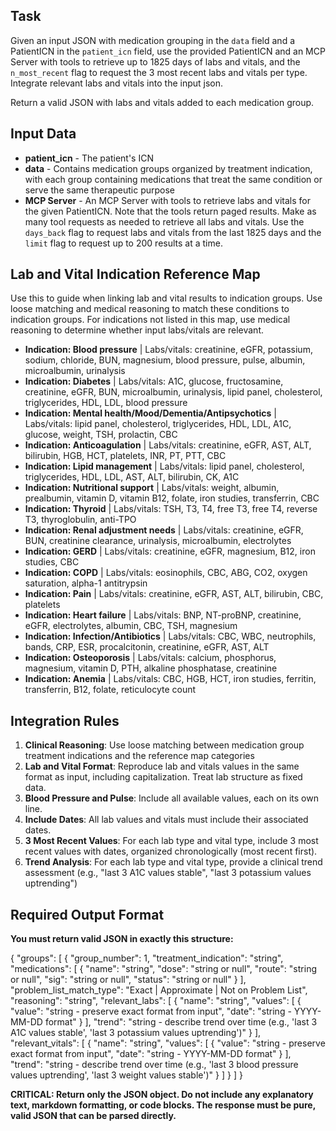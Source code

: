 ## Task
Given an input JSON with medication grouping in the `data` field and a PatientICN in the `patient_icn` field, use the provided PatientICN and an MCP Server with tools to retrieve up to 1825 days of labs and vitals, and the `n_most_recent` flag to request the 3 most recent labs and vitals per type. Integrate relevant labs and vitals into the input json.

 Return a valid JSON with labs and vitals added to each medication group.

## Input Data
- **patient_icn** - The patient's ICN
- **data** - Contains medication groups organized by treatment indication, with each group containing medications that treat the same condition or serve the same therapeutic purpose
- **MCP Server** - An MCP Server with tools to retrieve labs and vitals for the given PatientICN. Note that the tools return paged results. Make as many tool requests as needed to retrieve all labs and vitals. Use the `days_back` flag to request labs and vitals from the last 1825 days and the `limit` flag to request up to 200 results at a time.

## Lab and Vital Indication Reference Map
Use this to guide when linking lab and vital results to indication groups. Use loose matching and medical reasoning to match these conditions to indication groups. For indications not listed in this map, use medical reasoning to determine whether input labs/vitals are relevant.

- **Indication: Blood pressure** | Labs/vitals: creatinine, eGFR, potassium, sodium, chloride, BUN, magnesium, blood pressure, pulse, albumin, microalbumin, urinalysis
- **Indication: Diabetes** | Labs/vitals: A1C, glucose, fructosamine, creatinine, eGFR, BUN, microalbumin, urinalysis, lipid panel, cholesterol, triglycerides, HDL, LDL, blood pressure
- **Indication: Mental health/Mood/Dementia/Antipsychotics** | Labs/vitals: lipid panel, cholesterol, triglycerides, HDL, LDL, A1C, glucose, weight, TSH, prolactin, CBC
- **Indication: Anticoagulation** | Labs/vitals: creatinine, eGFR, AST, ALT, bilirubin, HGB, HCT, platelets, INR, PT, PTT, CBC
- **Indication: Lipid management** | Labs/vitals: lipid panel, cholesterol, triglycerides, HDL, LDL, AST, ALT, bilirubin, CK, A1C
- **Indication: Nutritional support** | Labs/vitals: weight, albumin, prealbumin, vitamin D, vitamin B12, folate, iron studies, transferrin, CBC
- **Indication: Thyroid** | Labs/vitals: TSH, T3, T4, free T3, free T4, reverse T3, thyroglobulin, anti-TPO
- **Indication: Renal adjustment needs** | Labs/vitals: creatinine, eGFR, BUN, creatinine clearance, urinalysis, microalbumin, electrolytes
- **Indication: GERD** | Labs/vitals: creatinine, eGFR, magnesium, B12, iron studies, CBC
- **Indication: COPD** | Labs/vitals: eosinophils, CBC, ABG, CO2, oxygen saturation, alpha-1 antitrypsin
- **Indication: Pain** | Labs/vitals: creatinine, eGFR, AST, ALT, bilirubin, CBC, platelets
- **Indication: Heart failure** | Labs/vitals: BNP, NT-proBNP, creatinine, eGFR, electrolytes, albumin, CBC, TSH, magnesium
- **Indication: Infection/Antibiotics** | Labs/vitals: CBC, WBC, neutrophils, bands, CRP, ESR, procalcitonin, creatinine, eGFR, AST, ALT
- **Indication: Osteoporosis** | Labs/vitals: calcium, phosphorus, magnesium, vitamin D, PTH, alkaline phosphatase, creatinine
- **Indication: Anemia** | Labs/vitals: CBC, HGB, HCT, iron studies, ferritin, transferrin, B12, folate, reticulocyte count

## Integration Rules

1. **Clinical Reasoning**: Use loose matching between medication group treatment indications and the reference map categories
2. **Lab and Vital Format**: Reproduce lab and vitals values in the same format as input, including capitalization. Treat lab structure as fixed data.
3. **Blood Pressure and Pulse**: Include all available values, each on its own line.
4. **Include Dates**: All lab values and vitals must include their associated dates.
5. **3 Most Recent Values**: For each lab type and vital type, include 3 most recent values with dates, organized chronologically (most recent first).
6. **Trend Analysis**: For each lab type and vital type, provide a clinical trend assessment (e.g., "last 3 A1C values stable", "last 3 potassium values uptrending")

## Required Output Format

**You must return valid JSON in exactly this structure:**

{
  "groups": [
    {
      "group_number": 1,
      "treatment_indication": "string",
      "medications": [
        {
          "name": "string",
          "dose": "string or null",
          "route": "string or null", 
          "sig": "string or null",
          "status": "string or null"
        }
      ],
      "problem_list_match_type": "Exact | Approximate | Not on Problem List",
      "reasoning": "string",
      "relevant_labs": [
        {
          "name": "string",
          "values": [
            {
              "value": "string - preserve exact format from input",
              "date": "string - YYYY-MM-DD format"
            }
          ],
          "trend": "string - describe trend over time (e.g., 'last 3 A1C values stable', 'last 3 potassium values uptrending')"
        }
      ],
      "relevant_vitals": [
        {
          "name": "string",
          "values": [
            {
              "value": "string - preserve exact format from input",
              "date": "string - YYYY-MM-DD format"
            }
          ],
          "trend": "string - describe trend over time (e.g., 'last 3 blood pressure values uptrending', 'last 3 weight values stable')"
        }
      ]
    }
  ]
}

**CRITICAL: Return only the JSON object. Do not include any explanatory text, markdown formatting, or code blocks. The response must be pure, valid JSON that can be parsed directly.**
